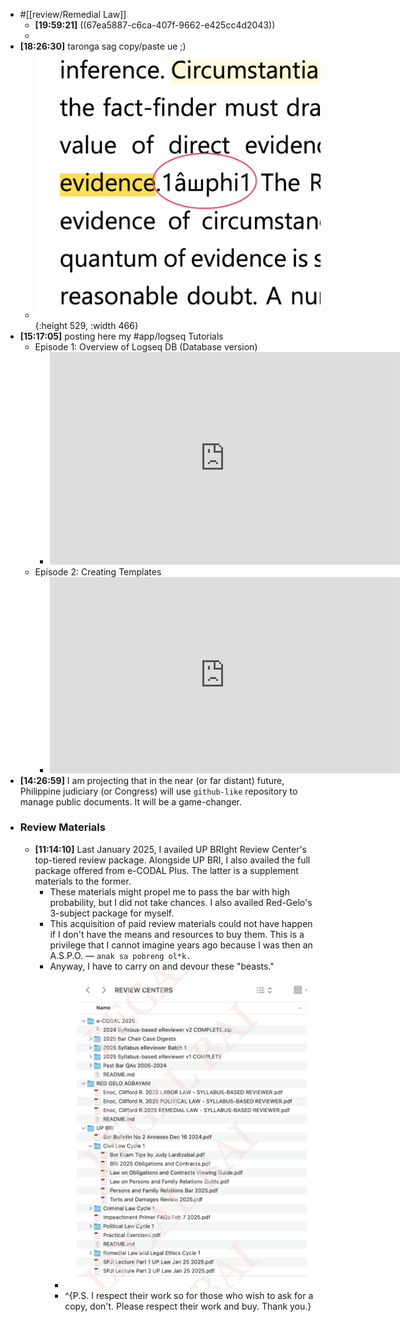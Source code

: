 - #[[review/Remedial Law]]
	- **[19:59:21]** ((67ea5887-c6ca-407f-9662-e425cc4d2043))
	-
- **[18:26:30]** taronga sag copy/paste ue ;)
	- ![CleanShot 2025-04-02 at 18.25.33@2x.png](../assets/CleanShot_2025-04-02_at_18.25.33@2x_1743589603908_0.png){:height 529, :width 466}
- **[15:17:05]** posting here my #app/logseq Tutorials
	- Episode 1: Overview of Logseq DB (Database version)
		- <iframe src="https://www.facebook.com/plugins/video.php?height=340&href=https%3A%2F%2Fwww.facebook.com%2FCliffordEnocOfficial%2Fvideos%2F1188212866278145%2F&show_text=false&width=560&t=0" width="560" height="340" style="border:none;overflow:hidden" scrolling="no" frameborder="0" allowfullscreen="true" allow="autoplay; clipboard-write; encrypted-media; picture-in-picture; web-share" allowFullScreen="true"></iframe>
	- Episode 2: Creating Templates
		- <iframe src="https://www.facebook.com/plugins/video.php?height=314&href=https%3A%2F%2Fwww.facebook.com%2FCliffordEnocOfficial%2Fvideos%2F3062651337218305%2F&show_text=false&width=560&t=0" width="560" height="314" style="border:none;overflow:hidden" scrolling="no" frameborder="0" allowfullscreen="true" allow="autoplay; clipboard-write; encrypted-media; picture-in-picture; web-share" allowFullScreen="true"></iframe>
- **[14:26:59]** I am projecting that in the near (or far distant) future, Philippine judiciary (or Congress) will use `github-like` repository to manage public documents. It will be a game-changer.
- ### Review Materials
	- **[11:14:10]** Last January 2025, I availed UP BRIght Review Center's top-tiered review package. Alongside UP BRI, I also availed the full package offered from e-CODAL Plus. The latter is a supplement materials to the former.
		- These materials might propel me to pass the bar with high probability, but I did not take chances. I also availed Red-Gelo's 3-subject package for myself.
		- This acquisition of paid review materials could not have happen if I don't have the means and resources to buy them. This is a privilege that I cannot imagine years ago because I was then an A.S.P.O. — `anak sa pobreng ol*k.`
		- Anyway, I have to carry on and devour these "beasts."
			- ![CleanShot 2025-04-02 at 12.15.54@2x.png](../assets/CleanShot_2025-04-02_at_12.15.54@2x_1743567375983_0.png)
			- ^{P.S. I respect their work so for those who wish to ask for a copy, don't.  Please respect their work and buy. Thank you.}